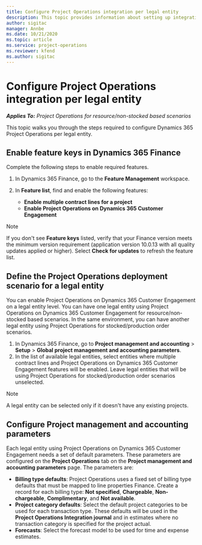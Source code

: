 ```yaml
---
title: Configure Project Operations integration per legal entity 
description: This topic provides information about setting up integration by legal entity in Project Operations.
author: sigitac
manager: Annbe
ms.date: 10/21/2020
ms.topic: article
ms.service: project-operations
ms.reviewer: kfend 
ms.author: sigitac
---
```


# Configure Project Operations integration per legal entity 

_**Applies To:** Project Operations for resource/non-stocked based scenarios_

This topic walks you through the steps required to configure Dynamics 365 Project Operations per legal entity.

## Enable feature keys in Dynamics 365 Finance

Complete the following steps to enable required features.

1. In Dynamics 365 Finance, go to the **Feature Management** workspace.
2. In **Feature list**, find and enable the following features:
  
    - **Enable multiple contract lines for a project**
    - **Enable Project Operations on Dynamics 365 Customer Engagement**

> [!NOTE]
> If you don't see **Feature keys** listed, verify that your Finance version meets the minimum version requirement (application version 10.0.13 with all quality updates applied or higher). Select **Check for updates** to refresh the feature list.

## Define the Project Operations deployment scenario for a legal entity

You can enable Project Operations on Dynamics 365 Customer Engagement on a legal entity level. You can have one legal entity using Project Operations on Dynamics 365 Customer Engagement for resource/non-stocked based scenarios. In the same environment, you can have another legal entity using Project Operations for stocked/production order scenarios.

1. In Dynamics 365 Finance, go to **Project management and accounting** > **Setup** > **Global project management and accounting parameters**.
2. In the list of available legal entities, select entities where multiple contract lines and Project Operations on Dynamics 365 Customer Engagement features will be enabled. Leave legal entities that will be using Project Operations for stocked/production order scenarios unselected.

> [!NOTE]
> A legal entity can be selected only if it doesn't have any existing projects.

## Configure Project management and accounting parameters

Each legal entity using Project Operations on Dynamics 365 Customer Engagement needs a set of default parameters. These parameters are configured on the **Project Operations** tab on the **Project management and accounting parameters** page. The parameters are:

  - **Billing type defaults**: Project Operations uses a fixed set of billing type defaults that must be mapped to line properties Finance. Create a record for each billing type: **Not specified**, **Chargeable**, **Non-chargeable**, **Complimentary**, and **Not available**.
  - **Project category defaults**: Select the default project categories to be used for each transaction type. These defaults will be used in the **Project Operations Integration journal** and in estimates where no transaction category is specified for the project actual.
  - **Forecasts**: Select the forecast model to be used for time and expense estimates.
